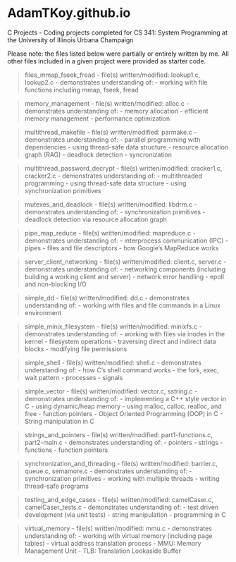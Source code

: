 # AdamTKoy.github.io

C Projects - Coding projects completed for CS 341: System Programming at the University of Illinois Urbana Champaign

Please note: the files listed below were partially or entirely written by me. All other files included in a given project were provided as starter code.

> files_mmap_fseek_fread
	- file(s) written/modified: lookup1.c, lookup2.c
	- demonstrates understanding of:
		- working with file functions including mmap, fseek, fread

> memory_management
	- file(s) written/modified: alloc.c
	- demonstrates understanding of:
		- memory allocation
		- efficient memory management
		- performance optimization

> multithread_makefile
	- file(s) written/modified: parmake.c
	- demonstrates understanding of:
		- parallel programming with dependencies
		- using thread-safe data structure
		- resource allocation graph (RAG)
		- deadlock detection
		- syncronization

> multithread_password_decrypt
	- file(s) written/modified: cracker1.c, cracker2.c
	- demonstrates understanding of:
		- multithreaded programming
		- using thread-safe data structure
		- using synchronization primitives

> mutexes_and_deadlock
	- file(s) written/modified: libdrm.c
	- demonstrates understanding of:
		- synchronization primitives
		- deadlock detection via resource allocation graph

> pipe_map_reduce
	- file(s) written/modified: mapreduce.c
	- demonstrates understanding of:
		- interprocess communication (IPC)
		- pipes
		- files and file descriptors
		- how Google’s MapReduce works

> server_client_networking
	- file(s) written/modified: client.c, server.c
	- demonstrates understanding of:
		- networking components (including building a working client and server)
		- network error handling
		- epoll and non-blocking I/O

> simple_dd
	- file(s) written/modified: dd.c
	- demonstrates understanding of:
    - working with files and file commands in a Linux environment

> simple_minix_filesystem
	- file(s) written/modified: minixfs.c
	- demonstrates understanding of:
		- working with files via inodes in the kernel
		- filesystem operations
		- traversing direct and indirect data blocks
		- modifying file permissions

> simple_shell
	- file(s) written/modified: shell.c
	- demonstrates understanding of:
		- how C’s shell command works
		- the fork, exec, wait pattern
		- processes
		- signals

> simple_vector
	- file(s) written/modified: vector.c, sstring.c
	- demonstrates understanding of:
		- implementing a C++ style vector in C
		- using dynamic/heap memory
		- using malloc, calloc, realloc, and free
		- function pointers
		- Object Oriented Programming (OOP) in C
		- String manipulation in C

> strings_and_pointers
	- file(s) written/modified: part1-functions.c, part2-main.c
	- demonstrates understanding of:
		- pointers
		- strings
		- functions
		- function pointers

> synchronization_and_threading
	- file(s) written/modified: barrier.c, queue.c, semamore.c
	- demonstrates understanding of:
		- synchronization primitives
		- working with multiple threads
		- writing thread-safe programs

> testing_and_edge_cases
	- file(s) written/modified: camelCaser.c, camelCaser_tests.c
	- demonstrates understanding of: 
		- test driven development (via unit tests)
		- string manipulation
		- programming in C

> virtual_memory
	- file(s) written/modified: mmu.c
	- demonstrates understanding of:
		- working with virtual memory (including page tables)
		- virtual address translation process
		- MMU: Memory Management Unit
		- TLB: Translation Lookaside Buffer

